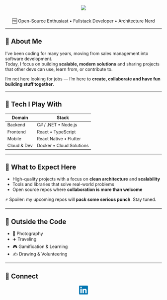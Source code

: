 <h1 align="center">
  <img src="https://readme-typing-svg.herokuapp.com/?font=Inter&size=40&center=true&vCenter=true&color=9b59b6&duration=3000&lines=Hey,+I'm+Nikoden!;I+build+cool+stuff!;And+you,+what's+your+coding?" />
</h1>

<p align="center">
  🆓 Open-Source Enthusiast • Fullstack Developer • Architecture Nerd  
</p>

---

## 🚀 About Me
I’ve been coding for many years, moving from sales management into software development.  
Today, I focus on building **scalable, modern solutions** and sharing projects that other devs can use, learn from, or contribute to.  

I’m not here looking for jobs — I’m here to **create, collaborate and have fun building stuff together**.

---

## 🔧 Tech I Play With
| Domain      | Stack |
|-------------|------------------------------|
| Backend     | C# / .NET • Node.js |
| Frontend    | React • TypeScript |
| Mobile      | React Native • Flutter |
| Cloud & Dev | Docker • Cloud Solutions |

---

## 🎯 What to Expect Here
- High-quality projects with a focus on **clean architecture** and **scalability**  
- Tools and libraries that solve real-world problems  
- Open source repos where **collaboration is more than welcome**  

⚡ Spoiler: my upcoming repos will **pack some serious punch**. Stay tuned.  

---

## 🌱 Outside the Code
- 📸 Photography  
- ✈️ Traveling  
- 🎮 Gamification & Learning  
- ✍️ Drawing & Volunteering  

---

## 📡 Connect
<p align="center">
  <a href="https://linkedin.com/in/nicolas-denoel">
    <img src="https://github.com/devicons/devicon/blob/master/icons/linkedin/linkedin-original.svg" alt="LinkedIn" width="30" height="30" />
  </a>
</p>
